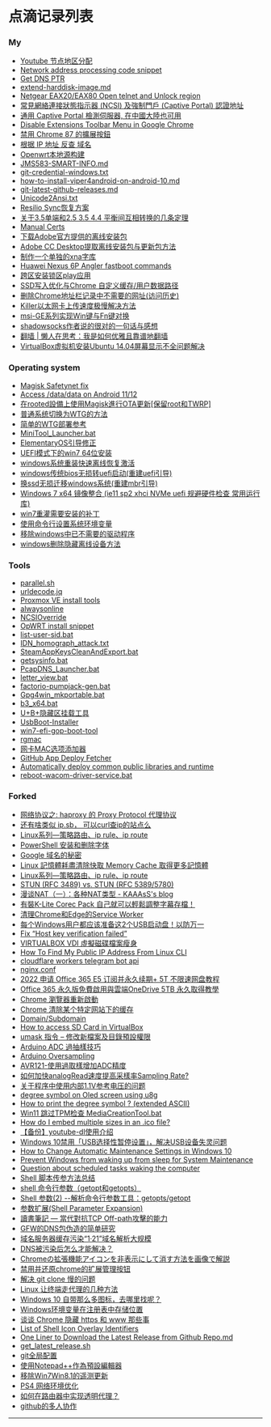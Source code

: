 # 点滴记录列表

### My

  - [Youtube 节点地区分配][268f740a6bc8e779c6e90416afd2450c]
  - [Network address processing code snippet][a846a0890803b355c2f75342a653a9b3]
  - [Get DNS PTR][460cb60c8417a4963be92771b1f561aa]
  - [extend-harddisk-image.md][918f0d66e1bc0e77477b29fced217912]
  - [Netgear EAX20/EAX80 Open telnet and Unlock region][0876b673436293b2a72e3b02285a6496]
  - [常見網絡連接狀態指示器 (NCSI) 及強制門戶 (Captive Portal) 認證地址][cf333ed1ce0ef7cc24d1425dc854883e]
  - [通用 Captive Portal 檢測伺服器, 在中國大陸也可用][e1b118bc37e4b81e5ccfa082f70e0999]
  - [Disable Extensions Toolbar Menu in Google Chrome][5c007f3ac6cd695f2c9b0cee1fbe892c]
  - [禁用 Chrome 87 的擴展按鈕][57ffa6c6ccad08094552b57cea1c8172]
  - [根据 IP 地址 反查 域名][584a0424fd9345fbe693050cf0ba8da5]
  - [Openwrt本地源构建][6363ea7136fff1252315b7d239498586]
  - [JMS583-SMART-INFO.md][d187cf8f66669f30d67b05d463c7d010]
  - [git-credential-windows.txt][3edeca7fa9afa8db812a0cf67b3f06a2]
  - [how-to-install-viper4android-on-android-10.md][48933929b321893e32c1442303c53fc9]
  - [git-latest-github-releases.md][f2041123690d0273730a071318cb8b47]
  - [Unicode2Ansi.txt][0ac786cb39a7fbd64a1e046fd0681237]
  - [Resilio Sync恢复方案][f72e87c7ea39a23dc5d6fd8c02ffce86]
  - [关于3.5单端和2.5 3.5 4.4 平衡间互相转换的几条定理][26f76c7ce3ae4e49d755813c43360cc1]
  - [Manual Certs][6cec2cfd0740181f989a7dfa5813e3ce]
  - [下载Adobe官方提供的离线安装包][185db495204d1d345a052d64c246f38b]
  - [Adobe CC Desktop提取离线安装包与更新包方法][c31ef412164bc6961992]
  - [制作一个单独的xna字库][f32800d7930855d8b4394bafd0893447]
  - [Huawei Nexus 6P Angler fastboot commands][7d7f955613d71e30dc9c2c4cd675be3c]
  - [跨区安装锁区play应用][024e9e883b0dc19d1704e1c569baffd4]
  - [SSD写入优化与Chrome 自定义缓存/用户数据路径][d44b4d4413bee528955d]
  - [删除Chrome地址栏记录中不需要的网址(访问历史)][f7c0c4818cd3936b01d1]
  - [Killer以太网卡上传速度极慢解决方法][bc4867f7cf422cb20b17]
  - [msi-GE系列实现Win键与Fn键对换][2c91d29357e17aac22f7]
  - [shadowsocks作者说的很对的一句话与感想][0765f90c98c0c1259de7]
  - [翻墙 | 懒人在思考：我是如何优雅且靠谱地翻墙][4c3af00ba8e5908acb7c]
  - [VirtualBox虚拟机安装Ubuntu 14.04屏幕显示不全问题解决][a90c6ca306b2fab7b9a9]

### Operating system

  - [Magisk Safetynet fix][3329f319e082a3602bbbc4d31ba2feb2]
  - [Access /data/data on Android 11/12][44f33ce2f4c6055a6d428e007569bb0a]
  - [在rooted設備上使用Magisk進行OTA更新[保留root和TWRP]][6168ee24b2376e7073adf9825e006d49]
  - [普通系统切换为WTG的方法][1f963c5229328c4f5da408076af13448]
  - [简单的WTG部署参考][72049cb50dabf2249c42eba971484ba9]
  - [MiniTool_Launcher.bat][ef186142b8249162a895396866b0a9c9]
  - [ElementaryOS引导修正][5bb5542656a8c38ce54faf93663847cb]
  - [UEFI模式下的win7 64位安装][7e337b2070cc47a1fab7de714ad83fb8]
  - [windows系统重装快速离线恢复激活][581456faac2f76beed6375321d57f59a]
  - [windows传统bios无损转uefi启动(重建uefi引导)][5e7706facb2dc4e2a5ae77a07ab2ffd7]
  - [换ssd无损迁移windows系统(重建mbr引导)][b7a63c35762467b3ca8440e3ea439fcf]
  - [Windows 7 x64 镜像整合 (ie11 sp2 xhci NVMe uefi 规避硬件检查 常用运行库)][6523b401af0e383d90ab189c85e860cd]
  - [win7重灌需要安装的补丁][0f20bd15db319dda5b85dafaeb77f406]
  - [使用命令行设置系统环境变量][5ba30059ecaaebb69d9153a3805340ed]
  - [移除windows中已不需要的驱动程序][4282dddd294be493b3e117bd08a01e59]
  - [windows删除隐藏离线设备方法][69853d44e48937b75e54]

### Tools

  - [parallel.sh][5fab45f29e0670b83b4efa2a48e9d7d7]
  - [urldecode.jq][1831f68fe8702480fb205cf7d5a06f17]
  - [Proxmox VE install tools][5de439284486ef0dd1ba777da052b04f]
  - [alwaysonline](https://github.com/Jamesits/alwaysonline)
  - [NCSIOverride](https://github.com/dantmnf/NCSIOverride)
  - [OpWRT install snippet][d241ab0aec7d9c34b69439c1e942d1f5]
  - [list-user-sid.bat][3ca7524d588c340867e9e753ccc7af51]
  - [IDN_homograph_attack.txt][30317bad07c06a71cddcd079359b3483]
  - [SteamAppKeysCleanAndExport.bat][67d885b22fd989d0742cc564781b8fee]
  - [getsysinfo.bat][2d8f77e7e6a2adfd314d13bf54c746c7]
  - [PcapDNS_Launcher.bat][27c8b19156e142ae404265c18926c7ec]
  - [letter_view.bat][72c633c65ddbfaf9aee4c336b191d99c]
  - [factorio-pumpjack-gen.bat][a6d92a01ae7d40d05be7a662e197bd5f]
  - [Gpg4win_mkportable.bat][40db93e26119fd244cf67db31b31e63f]
  - [b3_x64.bat][aeaacd153395481927d35f3db909bb6d]
  - [U+B+隐藏区挂载工具][4934c624d6992824f667677c6de56117]
  - [UsbBoot-Installer](https://github.com/muink/UsbBoot-Installer)
  - [win7-efi-gop-boot-tool](https://github.com/muink/win7-efi-gop-boot-tool)
  - [rgmac](https://github.com/muink/rgmac)
  - [网卡MAC选项添加器][e27dd8f7927eb6b59a31d9677d20571e]
  - [GitHub App Deploy Fetcher](https://github.com/muink/GitHub_App_Deploy_Fetcher)
  - [Automatically deploy common public libraries and runtime][f36af0f4b5647f348f18cb2103a1c451]
  - [reboot-wacom-driver-service.bat][c28b1452b2fd2a47cc1eb1be19444f8a]


### Forked
  - [网络协议之: haproxy 的 Proxy Protocol 代理协议](https://web.archive.org/web/20240722020542/https://www.cnblogs.com/flydean/p/16317933.html)
  - [还有啥类似 ip.sb， 可以curl查ip的站点么](https://hostloc.com/thread-954782-1-1.html)
  - [Linux系列—策略路由、ip rule、ip route](https://web.archive.org/web/20240414145545/https://www.cnblogs.com/wanstack/p/7728785.html)
  - [PowerShell 安装和删除字体](https://www.tjxblog.com/blog/2023-0004)
  - [Google 域名的秘密][a901839ab52d41da3fc588f523fc6d75]
  - [Linux 記憶體耗盡清除快取 Memory Cache 取得更多記憶體](https://www.cjkuo.net/linux_clean_memory_cache/)
  - [Linux系列—策略路由、ip rule、ip route](https://www.cnblogs.com/wanstack/p/7728785.html)
  - [STUN (RFC 3489) vs. STUN (RFC 5389/5780)](https://netmanias.com/en/post/techdocs/6065/nat-network-protocol/stun-rfc-3489-vs-stun-rfc-5389-5780)
  - [漫谈NAT（一）：各种NAT类型 - KAAAsS's blog](https://blog.kaaass.net/archives/1587)
  - [有裝K-Lite Corec Pack 自己就可以輕鬆調整字幕存檔！](https://www.mobile01.com/topicdetail.php?f=510&t=1420222)
  - [清理Chrome和Edge的Service Worker](https://web.archive.org/web/20230326160903/https://home.gamer.com.tw/artwork.php?sn=5641157)
  - [每个Windows用户都应该准备这2个USB启动盘！以防万一](https://web.archive.org/web/20230918141817/https://www.freedidi.com/10441.html)
  - [Fix “Host key verification failed”](https://web.archive.org/web/20230817154400/https://haydenjames.io/fix-host-key-verification-failed/)
  - [VIRTUALBOX VDI 虛擬磁碟檔案瘦身](https://web.archive.org/web/20230906112931/https://scottj.idv.tw/blog/2014/04/29/virtualbox-vdi-%E8%99%9B%E6%93%AC%E7%A3%81%E7%A2%9F%E6%AA%94%E6%A1%88%E7%98%A6%E8%BA%AB/)
  - [How To Find My Public IP Address From Linux CLI](https://www.cyberciti.biz/faq/how-to-find-my-public-ip-address-from-command-line-on-a-linux/)
  - [cloudflare workers telegram bot api](https://web.archive.org/web/20230427060652/https://i19.eu/cloudflare-workers-telegram-bot-api/)
  - [nginx.conf](https://gist.github.com/muink/0c990ecf48efcb5ed5160977a1b60361)
  - [2022 申请 Office 365 E5 订阅并永久续期+ 5T 不限速网盘教程](https://web.archive.org/web/20230327021101/https://www.dzdxtd.com/archives/122)  
  - [Office 365 永久版免費啟用與雲端OneDrive 5TB 永久取得教學](https://web.archive.org/web/20230327021045/https://mrmad.com.tw/office-365-e5-and-onedrive-5tb-free)  
  - [Chrome 瀏覽器重新啟動](https://web.archive.org/web/20220903015706/https://free.com.tw/restart-google-chrome/)
  - [Chrome 清除某个特定网站下的缓存](https://web.archive.org/web/20180311191109/http://www.cnblogs.com/Chesky/p/chrome_disabling_cache.html)
  - [Domain/Subdomain](https://cyberbruharmy.gitbook.io/domain-subdomain/)
  - [How to access SD Card in VirtualBox](https://web.archive.org/web/20221216155354/https://www.net-usb.com/virtual-usb/virtualbox-usb-passthrough/sd-card-in-virtualbox/)
  - [umask 指令 – 修改新檔案及目錄預設權限](https://www.ltsplus.com/linux/linux-umask-default-permission)
  - [Arduino ADC 過抽樣技巧](https://web.archive.org/web/20220409113527/https://ohiyooo2.pixnet.net/blog/post/405449551)  
  - [Arduino Oversampling](https://web.archive.org/web/20220409113326/https://www.best-microcontroller-projects.com/arduino-adc-oversampling.html)  
  - [AVR121-使用過取樣增加ADC精度](https://web.archive.org/web/20220409113051/https://www.itread01.com/content/1550475205.html)  
  - [如何加快analogRead速度提高采樣率Sampling Rate?](https://web.archive.org/web/20220409112938/https://www.arduino.cn/thread-12569-1-1.html)  
  - [关于程序中使用内部1.1V参考电压的问题](https://web.archive.org/web/20220216132223/https://www.arduino.cn/thread-11271-1-1.html)
  - [degree symbol on Oled screen using u8g](https://web.archive.org/web/20220216131145/https://forum.arduino.cc/t/degree-symbol-on-oled-screen-using-u8g/491533)
  - [How to print the degree symbol ? (extended ASCII)](https://web.archive.org/web/20220216131216/https://forum.arduino.cc/t/solved-how-to-print-the-degree-symbol-extended-ascii/438685)
  - [Win11 跳过TPM检查 MediaCreationTool.bat](https://github.com/AveYo/MediaCreationTool.bat)
  - [How do I embed multiple sizes in an .ico file?](https://web.archive.org/web/20210703121032/https://superuser.com/questions/491180/how-do-i-embed-multiple-sizes-in-an-ico-file)
  - [【备份】youtube-dl使用介绍](https://web.archive.org/web/20210221153730if_/https://www.jianshu.com/p/6bae57859325)
  - [Windows 10禁用「USB选择性暂停设置」，解决USB设备失灵问题](https://web.archive.org/web/20210126093401/https://www.sysgeek.cn/windows-10-usb-selective-suspend/)
  - [How to Change Automatic Maintenance Settings in Windows 10](https://web.archive.org/web/20210328043433/https://www.tenforums.com/tutorials/3090-change-automatic-maintenance-settings-windows-10-a.html)
  - [Prevent Windows from waking up from sleep for System Maintenance](https://web.archive.org/web/20210328043812/https://theohbrothers.com/prevent-windows-10-from-waking-up-from-sleep-for-system-maintenance/)
  - [Question about scheduled tasks waking the computer](https://web.archive.org/web/20210328050804/https://answers.microsoft.com/en-us/windows/forum/windows_10-other_settings-winpc/question-about-scheduled-tasks-waking-the-computer/92d03cd6-c2ac-4746-949b-0d42bc4b91e3)
  - [Shell 脚本传参方法总结](https://www.jianshu.com/p/d3cd36c97abc)
  - [shell 命令行参数（getopt和getopts）](https://blog.51cto.com/steed/2443718)
  - [Shell 参数(2) --解析命令行参数工具：getopts/getopt](https://www.cnblogs.com/yxzfscg/p/5338775.html)
  - [参数扩展(Shell Parameter Expansion)](https://juejin.im/post/6844903842966929422#heading-11)
  - [讀書筆記 — 當代對抗TCP Off-path攻擊的能力](https://medium.com/@wenchenx/%E8%AE%80%E6%9B%B8%E7%AD%86%E8%A8%98-%E7%95%B6%E4%BB%A3%E5%B0%8D%E6%8A%97tcp-off-path%E6%94%BB%E6%93%8A%E7%9A%84%E8%83%BD%E5%8A%9B-b67a4f81b5a0)
  - [GFW的DNS包伪造的简单研究](https://blog.ddosolitary.org/posts/research-on-dns-packet-forgery-of-gfw/)
  - [域名服务器缓存污染“1·21”域名解析大规模](http://www.11st22.com/d/2020529221240_3115_723162868/news)
  - [DNS被污染后怎么才能解决？](https://www.hotbak.net/key/%E6%B2%A1%E8%A2%AB%E6%B1%A1%E6%9F%93%E7%9A%84dns.html)
  - [Chromeの拡張機能アイコンを非表示にして消す方法を画像で解説](https://asean-info.net/Investment/20062601-how-to-hide-google-chrome-extension-icon/)
  - [禁用并还原chrome的扩展管理按钮](https://www.extfans.com/articles/1187/)
  - [解决 git clone 慢的问题](https://blog.colafornia.me/post/2018/slove-git-clone-speed/)
  - [Linux 让终端走代理的几种方法](https://zhuanlan.zhihu.com/p/46973701)
  - [Windows 10 自带那么多图标，去哪里找呢？](https://gist.github.com/muink/559b247d4a5ca7059ea36ab46c74e68a)
  - [Windows环境变量在注册表中存储位置](https://gist.github.com/muink/26d28f96eec526b33e3065e38f897b1f)
  - [谈谈 Chrome 隐藏 https 和 www 那些事](https://blog.skk.moe/post/chrome-omnibox-www/)
  - [List of Shell Icon Overlay Identifiers](https://en.wikipedia.org/wiki/List_of_Shell_Icon_Overlay_Identifiers)
  - [One Liner to Download the Latest Release from Github Repo.md][c5ee7db7dd7257abe5be8bbaee0baf5d]
  - [get_latest_release.sh][ee96bcc6627f7814453a35efd2b98db5]
  - [git全局配置][1398d31e529d49b71e74]
  - [使用Notepad++作為預設編輯器][0ec05f29db94a35f4b9b]
  - [移除Win7Win8.1的遥测更新][14adc6208b847a117d82]
  - [PS4 网络环境优化][0356af6c133ee0fc82c8]
  - [如何在路由器中实现透明代理？][6c4b4a5c90eea956c30a]
  - [github的多人协作][c53d05e07d69c6d0830e]


--------

[268f740a6bc8e779c6e90416afd2450c]: https://gist.github.com/muink/268f740a6bc8e779c6e90416afd2450c
[a901839ab52d41da3fc588f523fc6d75]: https://gist.github.com/muink/a901839ab52d41da3fc588f523fc6d75
[5fab45f29e0670b83b4efa2a48e9d7d7]: https://gist.github.com/muink/5fab45f29e0670b83b4efa2a48e9d7d7
[1831f68fe8702480fb205cf7d5a06f17]: https://gist.github.com/muink/1831f68fe8702480fb205cf7d5a06f17
[5de439284486ef0dd1ba777da052b04f]: https://gist.github.com/muink/5de439284486ef0dd1ba777da052b04f
[a846a0890803b355c2f75342a653a9b3]: https://gist.github.com/muink/a846a0890803b355c2f75342a653a9b3
[460cb60c8417a4963be92771b1f561aa]: https://gist.github.com/muink/460cb60c8417a4963be92771b1f561aa
[918f0d66e1bc0e77477b29fced217912]: https://gist.github.com/muink/918f0d66e1bc0e77477b29fced217912
[d241ab0aec7d9c34b69439c1e942d1f5]: https://gist.github.com/muink/d241ab0aec7d9c34b69439c1e942d1f5
[0876b673436293b2a72e3b02285a6496]: https://gist.github.com/muink/0876b673436293b2a72e3b02285a6496
[cf333ed1ce0ef7cc24d1425dc854883e]: https://gist.github.com/muink/cf333ed1ce0ef7cc24d1425dc854883e
[e1b118bc37e4b81e5ccfa082f70e0999]: https://gist.github.com/muink/e1b118bc37e4b81e5ccfa082f70e0999
[3329f319e082a3602bbbc4d31ba2feb2]: https://gist.github.com/muink/3329f319e082a3602bbbc4d31ba2feb2
[44f33ce2f4c6055a6d428e007569bb0a]: https://gist.github.com/muink/44f33ce2f4c6055a6d428e007569bb0a
[5c007f3ac6cd695f2c9b0cee1fbe892c]: https://gist.github.com/muink/5c007f3ac6cd695f2c9b0cee1fbe892c
[6168ee24b2376e7073adf9825e006d49]: https://gist.github.com/muink/6168ee24b2376e7073adf9825e006d49
[57ffa6c6ccad08094552b57cea1c8172]: https://gist.github.com/muink/57ffa6c6ccad08094552b57cea1c8172
[3ca7524d588c340867e9e753ccc7af51]: https://gist.github.com/muink/3ca7524d588c340867e9e753ccc7af51
[30317bad07c06a71cddcd079359b3483]: https://gist.github.com/muink/30317bad07c06a71cddcd079359b3483
[584a0424fd9345fbe693050cf0ba8da5]: https://gist.github.com/muink/584a0424fd9345fbe693050cf0ba8da5
[67d885b22fd989d0742cc564781b8fee]: https://gist.github.com/muink/67d885b22fd989d0742cc564781b8fee
[2d8f77e7e6a2adfd314d13bf54c746c7]: https://gist.github.com/muink/2d8f77e7e6a2adfd314d13bf54c746c7
[6363ea7136fff1252315b7d239498586]: https://gist.github.com/muink/6363ea7136fff1252315b7d239498586
[d187cf8f66669f30d67b05d463c7d010]: https://gist.github.com/muink/d187cf8f66669f30d67b05d463c7d010
[3edeca7fa9afa8db812a0cf67b3f06a2]: https://gist.github.com/muink/3edeca7fa9afa8db812a0cf67b3f06a2
[48933929b321893e32c1442303c53fc9]: https://gist.github.com/muink/48933929b321893e32c1442303c53fc9
[f2041123690d0273730a071318cb8b47]: https://gist.github.com/muink/f2041123690d0273730a071318cb8b47
[1f963c5229328c4f5da408076af13448]: https://gist.github.com/muink/1f963c5229328c4f5da408076af13448
[72049cb50dabf2249c42eba971484ba9]: https://gist.github.com/muink/72049cb50dabf2249c42eba971484ba9
[27c8b19156e142ae404265c18926c7ec]: https://gist.github.com/muink/27c8b19156e142ae404265c18926c7ec
[ef186142b8249162a895396866b0a9c9]: https://gist.github.com/muink/ef186142b8249162a895396866b0a9c9
[0ac786cb39a7fbd64a1e046fd0681237]: https://gist.github.com/muink/0ac786cb39a7fbd64a1e046fd0681237
[581456faac2f76beed6375321d57f59a]: https://gist.github.com/muink/581456faac2f76beed6375321d57f59a
[72c633c65ddbfaf9aee4c336b191d99c]: https://gist.github.com/muink/72c633c65ddbfaf9aee4c336b191d99c
[a6d92a01ae7d40d05be7a662e197bd5f]: https://gist.github.com/muink/a6d92a01ae7d40d05be7a662e197bd5f
[40db93e26119fd244cf67db31b31e63f]: https://gist.github.com/muink/40db93e26119fd244cf67db31b31e63f
[f72e87c7ea39a23dc5d6fd8c02ffce86]: https://gist.github.com/muink/f72e87c7ea39a23dc5d6fd8c02ffce86
[26f76c7ce3ae4e49d755813c43360cc1]: https://gist.github.com/muink/26f76c7ce3ae4e49d755813c43360cc1
[5bb5542656a8c38ce54faf93663847cb]: https://gist.github.com/muink/5bb5542656a8c38ce54faf93663847cb
[7e337b2070cc47a1fab7de714ad83fb8]: https://gist.github.com/muink/7e337b2070cc47a1fab7de714ad83fb8
[aeaacd153395481927d35f3db909bb6d]: https://gist.github.com/muink/aeaacd153395481927d35f3db909bb6d
[6523b401af0e383d90ab189c85e860cd]: https://gist.github.com/muink/6523b401af0e383d90ab189c85e860cd
[4934c624d6992824f667677c6de56117]: https://gist.github.com/muink/4934c624d6992824f667677c6de56117
[5e7706facb2dc4e2a5ae77a07ab2ffd7]: https://gist.github.com/muink/5e7706facb2dc4e2a5ae77a07ab2ffd7
[6cec2cfd0740181f989a7dfa5813e3ce]: https://gist.github.com/muink/6cec2cfd0740181f989a7dfa5813e3ce
[e27dd8f7927eb6b59a31d9677d20571e]: https://gist.github.com/muink/e27dd8f7927eb6b59a31d9677d20571e
[5ba30059ecaaebb69d9153a3805340ed]: https://gist.github.com/muink/5ba30059ecaaebb69d9153a3805340ed
[185db495204d1d345a052d64c246f38b]: https://gist.github.com/muink/185db495204d1d345a052d64c246f38b
[f36af0f4b5647f348f18cb2103a1c451]: https://gist.github.com/muink/f36af0f4b5647f348f18cb2103a1c451
[c28b1452b2fd2a47cc1eb1be19444f8a]: https://gist.github.com/muink/c28b1452b2fd2a47cc1eb1be19444f8a
[f32800d7930855d8b4394bafd0893447]: https://gist.github.com/muink/f32800d7930855d8b4394bafd0893447
[0f20bd15db319dda5b85dafaeb77f406]: https://gist.github.com/muink/0f20bd15db319dda5b85dafaeb77f406
[7d7f955613d71e30dc9c2c4cd675be3c]: https://gist.github.com/muink/7d7f955613d71e30dc9c2c4cd675be3c
[b7a63c35762467b3ca8440e3ea439fcf]: https://gist.github.com/muink/b7a63c35762467b3ca8440e3ea439fcf
[024e9e883b0dc19d1704e1c569baffd4]: https://gist.github.com/muink/024e9e883b0dc19d1704e1c569baffd4
[4282dddd294be493b3e117bd08a01e59]: https://gist.github.com/muink/4282dddd294be493b3e117bd08a01e59
[c31ef412164bc6961992]: https://gist.github.com/muink/c31ef412164bc6961992
[d44b4d4413bee528955d]: https://gist.github.com/muink/d44b4d4413bee528955d
[bc4867f7cf422cb20b17]: https://gist.github.com/muink/bc4867f7cf422cb20b17
[2c91d29357e17aac22f7]: https://gist.github.com/muink/2c91d29357e17aac22f7
[f7c0c4818cd3936b01d1]: https://gist.github.com/muink/f7c0c4818cd3936b01d1
[69853d44e48937b75e54]: https://gist.github.com/muink/69853d44e48937b75e54
[0765f90c98c0c1259de7]: https://gist.github.com/muink/0765f90c98c0c1259de7
[4c3af00ba8e5908acb7c]: https://gist.github.com/muink/4c3af00ba8e5908acb7c
[a90c6ca306b2fab7b9a9]: https://gist.github.com/muink/a90c6ca306b2fab7b9a9

[ee96bcc6627f7814453a35efd2b98db5]: https://gist.github.com/muink/ee96bcc6627f7814453a35efd2b98db5
[c5ee7db7dd7257abe5be8bbaee0baf5d]: https://gist.github.com/muink/c5ee7db7dd7257abe5be8bbaee0baf5d
[1398d31e529d49b71e74]: https://gist.github.com/muink/1398d31e529d49b71e74
[0ec05f29db94a35f4b9b]: https://gist.github.com/muink/0ec05f29db94a35f4b9b
[14adc6208b847a117d82]: https://gist.github.com/muink/14adc6208b847a117d82
[0356af6c133ee0fc82c8]: https://gist.github.com/muink/0356af6c133ee0fc82c8
[6c4b4a5c90eea956c30a]: https://gist.github.com/muink/6c4b4a5c90eea956c30a
[c53d05e07d69c6d0830e]: https://gist.github.com/muink/c53d05e07d69c6d0830e
